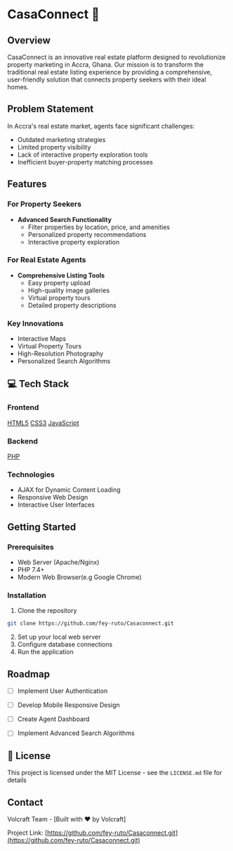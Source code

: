 # CasaConnect 🏡

## Overview

CasaConnect is an innovative real estate platform designed to revolutionize property marketing in Accra, Ghana. Our mission is to transform the traditional real estate listing experience by providing a comprehensive, user-friendly solution that connects property seekers with their ideal homes.

## Problem Statement

In Accra's real estate market, agents face significant challenges:
- Outdated marketing strategies
- Limited property visibility
- Lack of interactive property exploration tools
- Inefficient buyer-property matching processes

## Features

### For Property Seekers
- **Advanced Search Functionality**
  - Filter properties by location, price, and amenities
  - Personalized property recommendations
  - Interactive property exploration

### For Real Estate Agents
- **Comprehensive Listing Tools**
  - Easy property upload
  - High-quality image galleries
  - Virtual property tours
  - Detailed property descriptions

### Key Innovations
- Interactive Maps
- Virtual Property Tours
- High-Resolution Photography
- Personalized Search Algorithms

## 💻 Tech Stack

### Frontend
[HTML5](https://github.com/fey-ruto/Casaconnect/tree/a584e3fa72f0087a960559fbeb072233adaa8158/Html)
[CSS3](https://github.com/fey-ruto/Casaconnect/tree/a584e3fa72f0087a960559fbeb072233adaa8158/Css)
[JavaScript](https://github.com/fey-ruto/Casaconnect/tree/a584e3fa72f0087a960559fbeb072233adaa8158/Js)

### Backend
[PHP](https://github.com/fey-ruto/Casaconnect/tree/a584e3fa72f0087a960559fbeb072233adaa8158/Actions)

### Technologies
- AJAX for Dynamic Content Loading
- Responsive Web Design
- Interactive User Interfaces

## Getting Started

### Prerequisites
- Web Server (Apache/Nginx)
- PHP 7.4+
- Modern Web Browser(e.g Google Chrome)

### Installation

1. Clone the repository
```bash
git clone https://github.com/fey-ruto/Casaconnect.git
```

2. Set up your local web server
3. Configure database connections
4. Run the application

## Roadmap
- [ ] Implement User Authentication
- [ ] Develop Mobile Responsive Design
- [ ] Create Agent Dashboard
- [ ] Implement Advanced Search Algorithms


## 📜 License

This project is licensed under the MIT License - see the `LICENSE.md` file for details

## Contact

Volcraft Team - [Built with ❤️ by Volcraft]

Project Link: [https://github.com/fey-ruto/Casaconnect.git](https://github.com/fey-ruto/Casaconnect.git)
